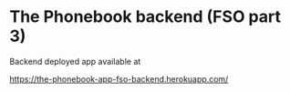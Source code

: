 # The Phonebook backend (FSO part 3)

Backend deployed app available at

https://the-phonebook-app-fso-backend.herokuapp.com/
